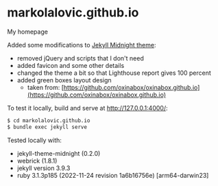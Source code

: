 # markolalovic.github.io
My homepage

Added some modifications to [Jekyll Midnight theme](https://github.com/pages-themes/midnight):

* removed jQuery and scripts that I don't need
* added favicon and some other details
* changed the theme a bit so that Lighthouse report gives 100 percent
* added green boxes layout design
	* taken from: [https://github.com/oxinabox/oxinabox.github.io](https://github.com/oxinabox/oxinabox.github.io)

To test it locally, build and serve at http://127.0.0.1:4000/:

```bash
$ cd markolalovic.github.io
$ bundle exec jekyll serve
```

Tested locally with:

* jekyll-theme-midnight (0.2.0)
* webrick (1.8.1)
* jekyll version 3.9.3
* ruby 3.1.3p185 (2022-11-24 revision 1a6b16756e) [arm64-darwin23]